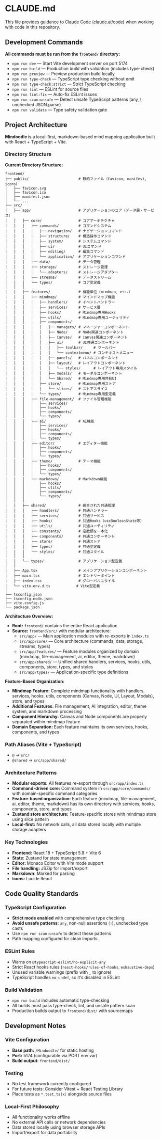 # CLAUDE.md

This file provides guidance to Claude Code (claude.ai/code) when working with code in this repository.

## Development Commands

**All commands must be run from the `frontend/` directory:**

- `npm run dev` — Start Vite development server on port 5174
- `npm run build` — Production build with validation (includes type-check)
- `npm run preview` — Preview production build locally
- `npm run type-check` — TypeScript type checking without emit
- `npm run type-check:strict` — Strict TypeScript checking
- `npm run lint` — ESLint for source files
- `npm run lint:fix` — Auto-fix ESLint issues
- `npm run scan:unsafe` — Detect unsafe TypeScript patterns (any, !, unchecked JSON.parse)
- `npm run validate` — Type safety validation gate

## Project Architecture

**Mindoodle** is a local-first, markdown-based mind mapping application built with React + TypeScript + Vite.

### Directory Structure

**Current Directory Structure:**
```
frontend/
├── public/                       # 静的ファイル（favicon, manifest, icons）
│   ├── favicon.svg
│   ├── favicon.ico
│   ├── manifest.json
│   └── ...
├── src/
│   ├── app/                      # アプリケーションのコア（データ層・サービス）
│   │   ├── core/                 # コアアーキテクチャ
│   │   │   ├── commands/         # コマンドシステム
│   │   │   │   ├── navigation/   # ナビゲーションコマンド
│   │   │   │   ├── structure/    # 構造操作コマンド
│   │   │   │   ├── system/       # システムコマンド
│   │   │   │   ├── ui/           # UIコマンド
│   │   │   │   ├── editing/      # 編集コマンド
│   │   │   │   └── application/  # アプリケーションコマンド
│   │   │   ├── data/             # データ管理
│   │   │   ├── storage/          # ストレージ管理
│   │   │   │   └── adapters/     # ストレージアダプター
│   │   │   ├── streams/          # データストリーム
│   │   │   └── types/            # コア型定義
│   │   │
│   │   ├── features/             # 機能単位（mindmap, etc.）
│   │   │   ├── mindmap/          # マインドマップ機能
│   │   │   │   ├── handlers/     # イベントハンドラー
│   │   │   │   ├── services/     # サービス層
│   │   │   │   ├── hooks/        # Mindmap専用Hooks
│   │   │   │   ├── utils/        # Mindmap専用ユーティリティ
│   │   │   │   ├── components/
│   │   │   │   │   ├── managers/ # マネージャーコンポーネント
│   │   │   │   │   ├── Node/     # Node関連コンポーネント
│   │   │   │   │   ├── Canvas/   # Canvas関連コンポーネント
│   │   │   │   │   ├── ui/       # UI共通コンポーネント
│   │   │   │   │   │   ├── toolbar/     # ツールバー
│   │   │   │   │   │   └── contextmenu/ # コンテキストメニュー
│   │   │   │   │   ├── panels/   # パネルコンポーネント
│   │   │   │   │   ├── layout/   # レイアウトコンポーネント
│   │   │   │   │   │   └── styles/      # レイアウト専用スタイル
│   │   │   │   │   ├── modals/   # モーダルコンポーネント
│   │   │   │   │   └── Shared/   # Mindmap専用共有UI
│   │   │   │   ├── store/        # Mindmap専用ストア
│   │   │   │   │   └── slices/   # ストアスライス
│   │   │   │   └── types/        # Mindmap専用型定義
│   │   │   ├── file-management/  # ファイル管理機能
│   │   │   │   ├── services/
│   │   │   │   ├── hooks/
│   │   │   │   ├── components/
│   │   │   │   └── types/
│   │   │   ├── ai/               # AI機能
│   │   │   │   ├── services/
│   │   │   │   ├── hooks/
│   │   │   │   ├── components/
│   │   │   │   └── types/
│   │   │   ├── editor/           # エディター機能
│   │   │   │   ├── hooks/
│   │   │   │   ├── components/
│   │   │   │   └── types/
│   │   │   ├── theme/            # テーマ機能
│   │   │   │   ├── hooks/
│   │   │   │   ├── components/
│   │   │   │   └── types/
│   │   │   └── markdown/         # Markdown機能
│   │   │       ├── hooks/
│   │   │       ├── utils/
│   │   │       ├── components/
│   │   │       └── types/
│   │   │
│   │   ├── shared/               # 統合された共通処理
│   │   │   ├── handlers/         # 共通ハンドラー
│   │   │   ├── services/         # 共通サービス
│   │   │   ├── hooks/            # 共通Hooks（useBooleanState等）
│   │   │   ├── utils/            # 共通ユーティリティ
│   │   │   ├── constants/        # 定数類を一本化
│   │   │   ├── components/       # 共通コンポーネント
│   │   │   ├── store/            # 共通ストア
│   │   │   ├── types/            # 共通型定義
│   │   │   └── styles/           # 共通スタイル
│   │   │
│   │   └── types/                # アプリケーション型定義
│   │
│   ├── App.tsx                   # メインアプリケーションコンポーネント
│   ├── main.tsx                  # エントリーポイント
│   ├── index.css                 # グローバルスタイル
│   └── vite-env.d.ts            # Vite型定義
│
├── tsconfig.json
├── tsconfig.node.json
├── vite.config.js
└── package.json
```

**Architecture Overview:**
- **Root:** `frontend/` contains the entire React application
- **Source:** `frontend/src/` with modular architecture:
  - `src/app/` — Main application modules with re-exports in `index.ts`
  - `src/app/core/` — Core architecture (commands, data, storage, streams, types)
  - `src/app/features/` — Feature modules organized by domain (mindmap, file-management, ai, editor, theme, markdown)
  - `src/app/shared/` — Unified shared handlers, services, hooks, utils, components, store, types, and styles
  - `src/app/types/` — Application-specific type definitions

**Feature-Based Organization:**
- **Mindmap Feature:** Complete mindmap functionality with handlers, services, hooks, utils, components (Canvas, Node, UI, Layout, Modals), store, and types
- **Additional Features:** File management, AI integration, editor, theme system, and markdown processing
- **Component Hierarchy:** Canvas and Node components are properly separated within mindmap feature
- **Domain Separation:** Each feature maintains its own services, hooks, components, and types

### Path Aliases (Vite + TypeScript)
- `@` → `src/`
- `@shared` → `src/app/shared/`

### Architecture Patterns
- **Modular exports:** All features re-export through `src/app/index.ts`
- **Command-driven core:** Command system in `src/app/core/commands/` with domain-specific command categories
- **Feature-based organization:** Each feature (mindmap, file-management, ai, editor, theme, markdown) has its own directory with services, hooks, components, store, and types
- **Zustand store architecture:** Feature-specific stores with mindmap store using slice pattern
- **Local-first:** No network calls, all data stored locally with multiple storage adapters

### Key Technologies
- **Frontend:** React 18 + TypeScript 5.8 + Vite 6
- **State:** Zustand for state management
- **Editor:** Monaco Editor with Vim mode support
- **File handling:** JSZip for import/export
- **Markdown:** Marked for parsing
- **Icons:** Lucide React

## Code Quality Standards

### TypeScript Configuration
- **Strict mode enabled** with comprehensive type checking
- **Avoid unsafe patterns:** `any`, non-null assertions (`!`), unchecked type casts
- Use `npm run scan:unsafe` to detect these patterns
- Path mapping configured for clean imports

### ESLint Rules
- Warns on `@typescript-eslint/no-explicit-any`
- Strict React hooks rules (`react-hooks/rules-of-hooks`, `exhaustive-deps`)
- Unused variable warnings (prefix with `_` to ignore)
- TypeScript handles `no-undef`, so it's disabled in ESLint

### Build Validation
- `npm run build` includes automatic type-checking
- All builds must pass type-check, lint, and unsafe pattern scan
- Production builds output to `frontend/dist/` with sourcemaps

## Development Notes

### Vite Configuration
- **Base path:** `/Mindoodle/` for static hosting
- **Port:** 5174 (configurable via PORT env var)
- **Build output:** `frontend/dist/`

### Testing
- No test framework currently configured
- For future tests: Consider Vitest + React Testing Library
- Place tests as `*.test.ts(x)` alongside source files

### Local-First Philosophy
- All functionality works offline
- No external API calls or network dependencies
- Data stored locally using browser storage APIs
- Import/export for data portability